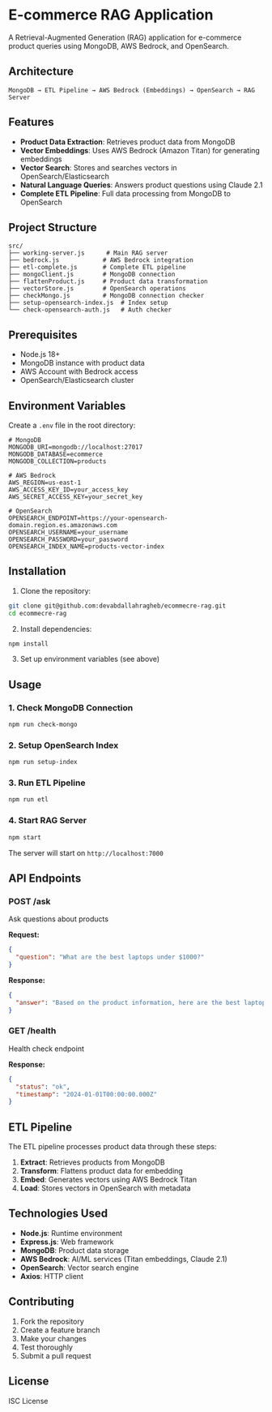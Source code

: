 # E-commerce RAG Application

A Retrieval-Augmented Generation (RAG) application for e-commerce product queries using MongoDB, AWS Bedrock, and OpenSearch.

## Architecture

```
MongoDB → ETL Pipeline → AWS Bedrock (Embeddings) → OpenSearch → RAG Server
```

## Features

- **Product Data Extraction**: Retrieves product data from MongoDB
- **Vector Embeddings**: Uses AWS Bedrock (Amazon Titan) for generating embeddings
- **Vector Search**: Stores and searches vectors in OpenSearch/Elasticsearch
- **Natural Language Queries**: Answers product questions using Claude 2.1
- **Complete ETL Pipeline**: Full data processing from MongoDB to OpenSearch

## Project Structure

```
src/
├── working-server.js      # Main RAG server
├── bedrock.js            # AWS Bedrock integration
├── etl-complete.js       # Complete ETL pipeline
├── mongoClient.js        # MongoDB connection
├── flattenProduct.js     # Product data transformation
├── vectorStore.js        # OpenSearch operations
├── checkMongo.js         # MongoDB connection checker
├── setup-opensearch-index.js  # Index setup
└── check-opensearch-auth.js   # Auth checker
```

## Prerequisites

- Node.js 18+
- MongoDB instance with product data
- AWS Account with Bedrock access
- OpenSearch/Elasticsearch cluster

## Environment Variables

Create a `.env` file in the root directory:

```env
# MongoDB
MONGODB_URI=mongodb://localhost:27017
MONGODB_DATABASE=ecommerce
MONGODB_COLLECTION=products

# AWS Bedrock
AWS_REGION=us-east-1
AWS_ACCESS_KEY_ID=your_access_key
AWS_SECRET_ACCESS_KEY=your_secret_key

# OpenSearch
OPENSEARCH_ENDPOINT=https://your-opensearch-domain.region.es.amazonaws.com
OPENSEARCH_USERNAME=your_username
OPENSEARCH_PASSWORD=your_password
OPENSEARCH_INDEX_NAME=products-vector-index
```

## Installation

1. Clone the repository:
```bash
git clone git@github.com:devabdallahragheb/ecommecre-rag.git
cd ecommecre-rag
```

2. Install dependencies:
```bash
npm install
```

3. Set up environment variables (see above)

## Usage

### 1. Check MongoDB Connection
```bash
npm run check-mongo
```

### 2. Setup OpenSearch Index
```bash
npm run setup-index
```

### 3. Run ETL Pipeline
```bash
npm run etl
```

### 4. Start RAG Server
```bash
npm start
```

The server will start on `http://localhost:7000`

## API Endpoints

### POST /ask
Ask questions about products

**Request:**
```json
{
  "question": "What are the best laptops under $1000?"
}
```

**Response:**
```json
{
  "answer": "Based on the product information, here are the best laptops under $1000..."
}
```

### GET /health
Health check endpoint

**Response:**
```json
{
  "status": "ok",
  "timestamp": "2024-01-01T00:00:00.000Z"
}
```

## ETL Pipeline

The ETL pipeline processes product data through these steps:

1. **Extract**: Retrieves products from MongoDB
2. **Transform**: Flattens product data for embedding
3. **Embed**: Generates vectors using AWS Bedrock Titan
4. **Load**: Stores vectors in OpenSearch with metadata

## Technologies Used

- **Node.js**: Runtime environment
- **Express.js**: Web framework
- **MongoDB**: Product data storage
- **AWS Bedrock**: AI/ML services (Titan embeddings, Claude 2.1)
- **OpenSearch**: Vector search engine
- **Axios**: HTTP client

## Contributing

1. Fork the repository
2. Create a feature branch
3. Make your changes
4. Test thoroughly
5. Submit a pull request

## License

ISC License
